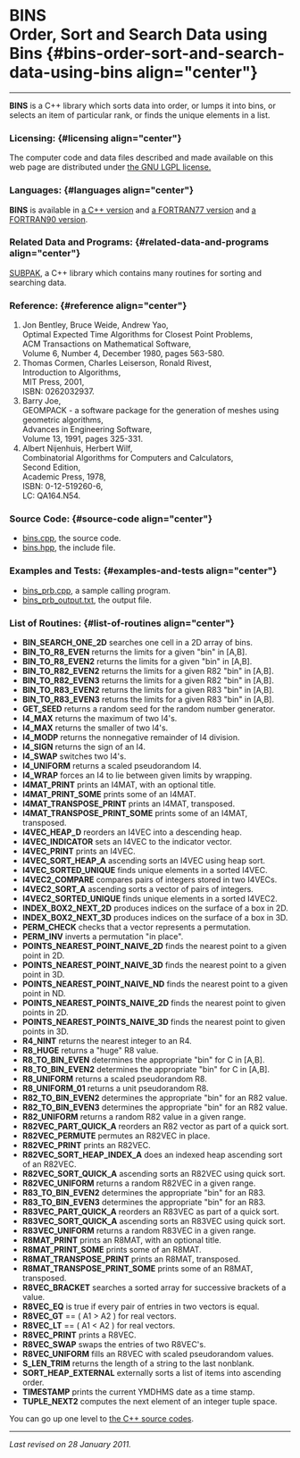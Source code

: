 BINS\
Order, Sort and Search Data using Bins {#bins-order-sort-and-search-data-using-bins align="center"}
======================================

------------------------------------------------------------------------

**BINS** is a C++ library which sorts data into order, or lumps it into
bins, or selects an item of particular rank, or finds the unique
elements in a list.

### Licensing: {#licensing align="center"}

The computer code and data files described and made available on this
web page are distributed under [the GNU LGPL
license.](../../txt/gnu_lgpl.txt)

### Languages: {#languages align="center"}

**BINS** is available in [a C++ version](../../master/bins/bins.md)
and [a FORTRAN77 version](../../f77_src/bins/bins.md) and [a FORTRAN90
version](../../f_src/bins/bins.md).

### Related Data and Programs: {#related-data-and-programs align="center"}

[SUBPAK](../../master/subpak/subpak.md), a C++ library which contains
many routines for sorting and searching data.

### Reference: {#reference align="center"}

1.  Jon Bentley, Bruce Weide, Andrew Yao,\
    Optimal Expected Time Algorithms for Closest Point Problems,\
    ACM Transactions on Mathematical Software,\
    Volume 6, Number 4, December 1980, pages 563-580.
2.  Thomas Cormen, Charles Leiserson, Ronald Rivest,\
    Introduction to Algorithms,\
    MIT Press, 2001,\
    ISBN: 0262032937.
3.  Barry Joe,\
    GEOMPACK - a software package for the generation of meshes using
    geometric algorithms,\
    Advances in Engineering Software,\
    Volume 13, 1991, pages 325-331.
4.  Albert Nijenhuis, Herbert Wilf,\
    Combinatorial Algorithms for Computers and Calculators,\
    Second Edition,\
    Academic Press, 1978,\
    ISBN: 0-12-519260-6,\
    LC: QA164.N54.

### Source Code: {#source-code align="center"}

-   [bins.cpp](bins.cpp), the source code.
-   [bins.hpp](bins.hpp), the include file.

### Examples and Tests: {#examples-and-tests align="center"}

-   [bins\_prb.cpp](bins_prb.cpp), a sample calling program.
-   [bins\_prb\_output.txt](bins_prb_output.txt), the output file.

### List of Routines: {#list-of-routines align="center"}

-   **BIN\_SEARCH\_ONE\_2D** searches one cell in a 2D array of bins.
-   **BIN\_TO\_R8\_EVEN** returns the limits for a given "bin" in
    \[A,B\].
-   **BIN\_TO\_R8\_EVEN2** returns the limits for a given "bin" in
    \[A,B\].
-   **BIN\_TO\_R82\_EVEN2** returns the limits for a given R82 "bin" in
    \[A,B\].
-   **BIN\_TO\_R82\_EVEN3** returns the limits for a given R82 "bin" in
    \[A,B\].
-   **BIN\_TO\_R83\_EVEN2** returns the limits for a given R83 "bin" in
    \[A,B\].
-   **BIN\_TO\_R83\_EVEN3** returns the limits for a given R83 "bin" in
    \[A,B\].
-   **GET\_SEED** returns a random seed for the random number generator.
-   **I4\_MAX** returns the maximum of two I4's.
-   **I4\_MAX** returns the smaller of two I4's.
-   **I4\_MODP** returns the nonnegative remainder of I4 division.
-   **I4\_SIGN** returns the sign of an I4.
-   **I4\_SWAP** switches two I4's.
-   **I4\_UNIFORM** returns a scaled pseudorandom I4.
-   **I4\_WRAP** forces an I4 to lie between given limits by wrapping.
-   **I4MAT\_PRINT** prints an I4MAT, with an optional title.
-   **I4MAT\_PRINT\_SOME** prints some of an I4MAT.
-   **I4MAT\_TRANSPOSE\_PRINT** prints an I4MAT, transposed.
-   **I4MAT\_TRANSPOSE\_PRINT\_SOME** prints some of an I4MAT,
    transposed.
-   **I4VEC\_HEAP\_D** reorders an I4VEC into a descending heap.
-   **I4VEC\_INDICATOR** sets an I4VEC to the indicator vector.
-   **I4VEC\_PRINT** prints an I4VEC.
-   **I4VEC\_SORT\_HEAP\_A** ascending sorts an I4VEC using heap sort.
-   **I4VEC\_SORTED\_UNIQUE** finds unique elements in a sorted I4VEC.
-   **I4VEC2\_COMPARE** compares pairs of integers stored in two I4VECs.
-   **I4VEC2\_SORT\_A** ascending sorts a vector of pairs of integers.
-   **I4VEC2\_SORTED\_UNIQUE** finds unique elements in a sorted I4VEC2.
-   **INDEX\_BOX2\_NEXT\_2D** produces indices on the surface of a box
    in 2D.
-   **INDEX\_BOX2\_NEXT\_3D** produces indices on the surface of a box
    in 3D.
-   **PERM\_CHECK** checks that a vector represents a permutation.
-   **PERM\_INV** inverts a permutation "in place".
-   **POINTS\_NEAREST\_POINT\_NAIVE\_2D** finds the nearest point to a
    given point in 2D.
-   **POINTS\_NEAREST\_POINT\_NAIVE\_3D** finds the nearest point to a
    given point in 3D.
-   **POINTS\_NEAREST\_POINT\_NAIVE\_ND** finds the nearest point to a
    given point in ND.
-   **POINTS\_NEAREST\_POINTS\_NAIVE\_2D** finds the nearest point to
    given points in 2D.
-   **POINTS\_NEAREST\_POINTS\_NAIVE\_3D** finds the nearest point to
    given points in 3D.
-   **R4\_NINT** returns the nearest integer to an R4.
-   **R8\_HUGE** returns a "huge" R8 value.
-   **R8\_TO\_BIN\_EVEN** determines the appropriate "bin" for C in
    \[A,B\].
-   **R8\_TO\_BIN\_EVEN2** determines the appropriate "bin" for C in
    \[A,B\].
-   **R8\_UNIFORM** returns a scaled pseudorandom R8.
-   **R8\_UNIFORM\_01** returns a unit pseudorandom R8.
-   **R82\_TO\_BIN\_EVEN2** determines the appropriate "bin" for an R82
    value.
-   **R82\_TO\_BIN\_EVEN3** determines the appropriate "bin" for an R82
    value.
-   **R82\_UNIFORM** returns a random R82 value in a given range.
-   **R82VEC\_PART\_QUICK\_A** reorders an R82 vector as part of a quick
    sort.
-   **R82VEC\_PERMUTE** permutes an R82VEC in place.
-   **R82VEC\_PRINT** prints an R82VEC.
-   **R82VEC\_SORT\_HEAP\_INDEX\_A** does an indexed heap ascending sort
    of an R82VEC.
-   **R82VEC\_SORT\_QUICK\_A** ascending sorts an R82VEC using quick
    sort.
-   **R82VEC\_UNIFORM** returns a random R82VEC in a given range.
-   **R83\_TO\_BIN\_EVEN2** determines the appropriate "bin" for an R83.
-   **R83\_TO\_BIN\_EVEN3** determines the appropriate "bin" for an R83.
-   **R83VEC\_PART\_QUICK\_A** reorders an R83VEC as part of a quick
    sort.
-   **R83VEC\_SORT\_QUICK\_A** ascending sorts an R83VEC using quick
    sort.
-   **R83VEC\_UNIFORM** returns a random R83VEC in a given range.
-   **R8MAT\_PRINT** prints an R8MAT, with an optional title.
-   **R8MAT\_PRINT\_SOME** prints some of an R8MAT.
-   **R8MAT\_TRANSPOSE\_PRINT** prints an R8MAT, transposed.
-   **R8MAT\_TRANSPOSE\_PRINT\_SOME** prints some of an R8MAT,
    transposed.
-   **R8VEC\_BRACKET** searches a sorted array for successive brackets
    of a value.
-   **R8VEC\_EQ** is true if every pair of entries in two vectors is
    equal.
-   **R8VEC\_GT** == ( A1 &gt; A2 ) for real vectors.
-   **R8VEC\_LT** == ( A1 &lt; A2 ) for real vectors.
-   **R8VEC\_PRINT** prints a R8VEC.
-   **R8VEC\_SWAP** swaps the entries of two R8VEC's.
-   **R8VEC\_UNIFORM** fills an R8VEC with scaled pseudorandom values.
-   **S\_LEN\_TRIM** returns the length of a string to the last
    nonblank.
-   **SORT\_HEAP\_EXTERNAL** externally sorts a list of items into
    ascending order.
-   **TIMESTAMP** prints the current YMDHMS date as a time stamp.
-   **TUPLE\_NEXT2** computes the next element of an integer tuple
    space.

You can go up one level to [the C++ source codes](../cpp_src.md).

------------------------------------------------------------------------

*Last revised on 28 January 2011.*
